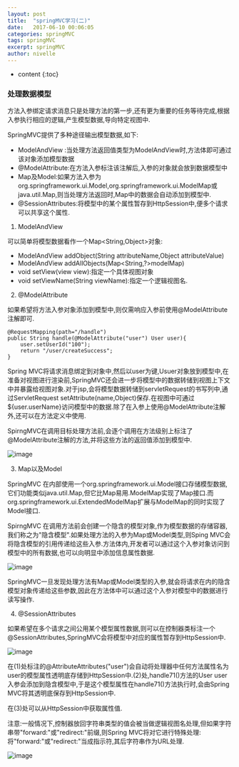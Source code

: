 ```yaml
---
layout: post
title:  "springMVC学习(二)"
date:   2017-06-10 00:06:05
categories: springMVC
tags: springMVC
excerpt: springMVC
author: nivelle
---
```


* content
{:toc}


### 处理数据模型

方法入参绑定请求消息只是处理方法的第一步,还有更为重要的任务等待完成,根据入参执行相应的逻辑,产生模型数据,导向特定视图中.

SpringMVC提供了多种途径输出模型数据,如下:

- ModelAndView :当处理方法返回值类型为ModelAndView时,方法体即可通过该对象添加模型数据
- @ModelAttribute:在方法入参标注该注解后,入参的对象就会放到数据模型中
- Map及Model:如果方法入参为org.springframework.ui.Model,org.springframework.ui.ModelMap或java.util.Map,则当处理方法返回时,Map中的数据会自动添加到模型中.
- @SessionAttributes:将模型中的某个属性暂存到HttpSession中,便多个请求可以共享这个属性.

1. ModelAndView

可以简单将模型数据看作一个Map<String,Object>对象:

- ModelAndView addObject(String attributeName,Object attributeValue)
- ModelAndView addAllObjects(Map<String,?>modelMap)
- void setView(view view):指定一个具体视图对象
- void setViewName(String viewName):指定一个逻辑视图名.

2. @ModelAttribute

如果希望将方法入参对象添加到模型中,则仅需响应入参前使用@ModelAttribute注解即可.

```
@RequestMapping(path="/handle")
public String handle(@ModelAttribute("user") User user){
    user.setUserId("100");
    return "/user/createSuccess";
}

```
Spring MVC将请求消息绑定到对象中,然后以user为键,Usuer对象放到模型中,在准备对视图进行渲染前,SpringMVC还会进一步将模型中的数据转储到视图上下文中并暴露给视图对象.对于jsp,会将模型数据转储到servletRequest的书写列中,通过ServletRequest setAttribute(name,Object)保存.在视图中可通过${user.userName}访问模型中的数据.除了在入参上使用@ModelAttribute注解外,还可以在方法定义中使用.


SpirngMVC在调用目标处理方法前,会逐个调用在方法级别上标注了@ModelAttribute注解的方法,并将这些方法的返回值添加到模型中.

![image](http://7xpuj1.com1.z0.glb.clouddn.com/ModelAttribute.png)


3. Map以及Model

SpringMVC 在内部使用一个org.springframework.ui.Model接口存储模型数据,它们功能类似java.util.Map,但它比Map易用.ModelMap实现了Map接口.而org.springframework.ui.ExtendedModelMap扩展与ModelMap的同时实现了Model接口.

SpirngMVC 在调用方法前会创建一个隐含的模型对象,作为模型数据的存储容器,我们称之为"隐含模型".如果处理方法的入参为Map或Model类型,则Sping MVC会将隐含模型的引用传递给这些入参.方法体内,开发者可以通过这个入参对象访问到模型中的所有数据,也可以向明显中添加信息属性数据.

![image](http://7xpuj1.com1.z0.glb.clouddn.com/ModelMap.png)


SpringMVC一旦发现处理方法有Map或Model类型的入参,就会将请求在内的隐含模型对象传递给这些参数,因此在方法体中可以通过这个入参对模型中的数据进行读写操作.


4. @SessionAttributes

如果希望在多个请求之间公用某个模型属性数据,则可以在控制器类标注一个@SessionAttributes,SpringMVC会将模型中对应的属性暂存到HttpSession中.

![image](http://7xpuj1.com1.z0.glb.clouddn.com/TIM%E6%88%AA%E5%9B%BE20170830001820.png)

在(1)处标注的@AttributeAttributes("user")会自动将处理器中任何方法属性名为user的模型属性透明底存储到HttpSession中.(2)处,handle71()方法的User user入参会添加到隐含模型中,于是这个模型属性在handle71()方法执行时,会由Spring MVC将其透明底保存到HttpSession中.

在(3)处可以从HttpSession中获取属性值.

注意:一般情况下,控制器放回字符串类型的值会被当做逻辑视图名处理,但如果字符串带"forward:"或"redirect:"前缀,则Spring MVC将对它进行特殊处理:将"forward:"或"redirect:"当成指示符,其后字符串作为URL处理.

![image](http://7xpuj1.com1.z0.glb.clouddn.com/ModelAttributeAndSessionAttribute.png)


